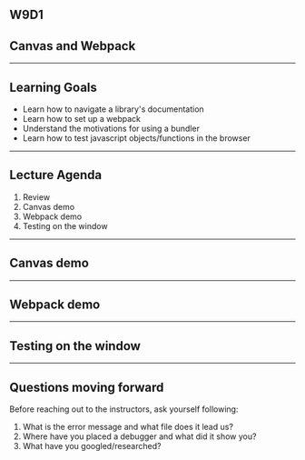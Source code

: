 ## W9D1

## Canvas and Webpack

---

## Learning Goals
* Learn how to navigate a library's documentation
* Learn how to set up a webpack 
* Understand the motivations for using a bundler 
* Learn how to test javascript objects/functions in the browser 

---

## Lecture Agenda
1. Review
2. Canvas demo
3. Webpack demo
4. Testing on the window 


---

## Canvas demo 

---

## Webpack demo

---

## Testing on the window 

---

## Questions moving forward 

Before reaching out to the instructors, ask yourself following:

1. What is the error message and what file does it lead us? 
2. Where have you placed a debugger and what did it show you?
3. What have you googled/researched?

